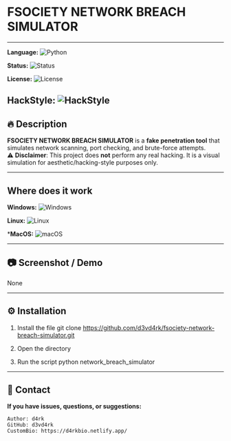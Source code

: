 # FSOCIETY NETWORK BREACH SIMULATOR

---

**Language:** ![Python](https://img.shields.io/badge/python-3.11-blue?logo=python)

**Status:** ![Status](https://img.shields.io/badge/status-active-success)

**License:** ![License](https://img.shields.io/badge/license-MIT-green)

**HackStyle:** ![HackStyle](https://img.shields.io/badge/style-fsociety-black)
---

## 🔥 Description

**FSOCIETY NETWORK BREACH SIMULATOR** is a **fake penetration tool** that simulates network scanning, port checking, and brute-force attempts.  
⚠️ **Disclaimer**: This project does **not** perform any real hacking. It is a visual simulation for aesthetic/hacking-style purposes only.

---

## Where does it work

**Windows:** ![Windows](https://img.shields.io/badge/Windows-Tested-blue?logo=windows)

**Linux:** ![Linux](https://img.shields.io/badge/Linux-tested-blue?logo=linux)

***MacOS:** ![macOS](https://img.shields.io/badge/macOS-Not%20tested-lightgrey?logo=apple)

---

## 📷 Screenshot / Demo

None

---

## ⚙️ Installation

1) Install the file
   git clone https://github.com/d3vd4rk/fsociety-network-breach-simulator.git

2) Open the directory

3) Run the script 
   python network_breach_simulator

---

## 📡 Contact

**If you have issues, questions, or suggestions:**

    Author: d4rk
    GitHub: d3vd4rk
    CustomBio: https://d4rkbio.netlify.app/
  



